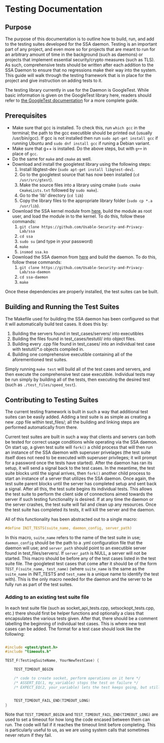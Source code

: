 # Testing Documentation

## Purpose
The purpose of this documentation is to outline how to build, run, and add to 
the testing suites developed for the SSA daemon. Testing is an important part 
of any project, and even more so for projects that are meant to run for an 
arbitrary amount of time in the background (such as daemons) or projects that 
implement essential security/crypto measures (such as TLS). As such, 
comprehensive tests should be written after each addition to the SSA Daemon 
to ensure that no regressions make their way into the system. This guide will 
walk through the testing framework that is in place for the project and give 
instruction on adding tests to it.

The testing library currently in use for the Daemon is GoogleTest. While basic information is given on the GoogleTest library here, readers should refer to [the GoogleTest documentation](https://github.com/google/googletest/blob/master/googletest/docs/primer.md) for a more complete guide.


## Prerequisites
- Make sure that gcc is installed. To check this, run `which gcc` in the 
terminal; the path to the gcc executible should be printed out (usually 
/usr/bin/gcc). If gcc is not installed then run `sudo apt-get install gcc` 
if running Ubuntu and `sudo dnf install gcc` if runing a Debian variant. 
- Make sure that g++ is installed. Do the above steps, but with `g++` 
in place of `gcc`.
- Do the same for `make` and `cmake` as well.
- Download and install the googletest library using the following steps:
  1. Install libgtest-dev (`sudo apt-get install libgtest-dev`). 
  2. Go to the googletest source that has now been installed 
  (`cd /usr/src/gtest`). 
  3. Make the source files into a library using cmake 
  (`sudo cmake CmakeLists.txt` followed by `sudo make`).
  4. Go to the 'lib' directory (`cd lib`)
  5. Copy the library files to the appropriate library folder 
  (`sudo cp *.a /usr/lib`). 
- Download the SSA kernel module from 
[here](https://github.com/Usable-Security-and-Privacy-Lab/ssa), build 
the module as root user, and load the module in to the kernel. 
To do this, follow these commands: 
  1. `git clone https://github.com/Usable-Security-and-Privacy-Lab/ssa` 
  2. `cd ssa`
  3. `sudo su` (and type in your password)
  4. `make`
  5. `insmod ssa.ko`
- Download the SSA daemon from 
[here](https://github.com/Usable-Security-and-Privacy-Lab/ssa) and build 
the daemon. To do this, follow these commands: 
  1. `git clone https://github.com/Usable-Security-and-Privacy-Lab/ssa-daemon` 
  2. `cd ssa-daemon`
  3. `make`

Once these dependencies are properly installed, the test suites can be built.

## Building and Running the Test Suites

The Makefile used for building the SSA daemon has been configured so that it 
will automatically build test cases. It does this by:
  1. Building the servers found in test_cases/servers/ into executibles
  2. Building the files found in test_cases/testutil/ into object files.
  3. Building every .cpp file found in test_cases/ into an individual test 
  case with testutil/*.o objects compiled in.
  4. Building one comprehensive executible containing all of the aforementioned 
  test suites.

Simply running `make test` will build all of the test cases and servers, and 
then execute the comprehensive test case executible. Individual tests may be 
run simply by building all of the tests, then executing the desired test 
(such as `./test_files/speed_test`).

## Contributing to Testing Suites

The current testing framework is built in such a way that additional test 
suites can be easily added. Adding a test suite is as simple as creating a new 
.cpp file within test_files/; all the building and linking steps are performed 
automatically from there.

Current test suites are built in such a way that clients and servers can both 
be tested for correct usage conditions while operating via the SSA daemon. 
On start up, a given test suite will `fork()` a child process that will then 
run an instance of the SSA daemon with superuser privelages (the test suite 
itself does not need to be executed with superuser privileges; it will prompt 
for a password once the tests have started). After the daemon has ran its 
setup, it will send a signal back to the test cases. In the meantime, the 
test suite blocks until the signal arrives, then `fork()` another child process 
to start an instance of a server that utilizes the SSA daemon. Once again, the 
test suite parent blocks until the server has completed setup and sent back a 
signal. After all this, the test suite begins its individual tests. This allows 
the test suite to perform the client side of connections aimed towards the 
server if such testing functionality is desired. If at any time the daemon or 
the server crashes, the test suite will fail and clean up any resources. 
Once the test suite has completed its tests, it will kill the server and the 
daemon.

All of this functionality has been abstracted out to a single macro:
```c
#define INIT_TESTS(suite_name, daemon_config, server_path)
```

In this macro, `suite_name` refers to the name of the test suite in use; 
`daemon_config` should be the path to a .yml configuration file that the daemon 
will use; and `server_path` should point to an executible server found in 
test_files/servers/. If `server_path` is NULL, a server will not be started. 
This macro should be before any of the test cases listed in the test suite 
file. The googletest test cases that come after it should be of the form 
`TEST_F(suite_name, test_name)` (where `suite_name` is the same as the 
`suite_name` in INIT_TESTS and `test_name` is a unique name to identify 
the test with). This is the only macro needed for the daemon and the server 
to be fully run as part of the test suites.

### Adding to an existing test suite file

In each test suite file (such as socket_api_tests.cpp, setsockopt_tests.cpp, etc.) there should first be helper functions and optionally a class that encapsulates the various tests given. After that, there should be a comment labelling the beginning of individual test cases. This is where new test cases can be added. The format for a test case should look like the following:

```c

#include <gtest/gtest.h>
#include "timeouts.h"

TEST_F(TestingSuiteName, YourNewTestCase) {

    TEST_TIMEOUT_BEGIN

    /* code to create socket, perform operations on it here */
    /* ASSERT_EQ(1, my_variable) stops the test on failure */
    /* EXPECT_EQ(2, your_variable) lets the test keeps going, but still fails it in the end */


    TEST_TIMEOUT_FAIL_END(TIMEOUT_LONG)
}

```

Note that `TEST_TIMEOUT_BEGIN` and `TEST_TIMEOUT_FAIL_END(TIMEOUT_LONG)` are used to set a timeout for how long the code encased between them can run. The code will fail if it reaches the timeout limit before completing. This is particularly useful to us, as we are using system calls that sometimes never return if they fail.